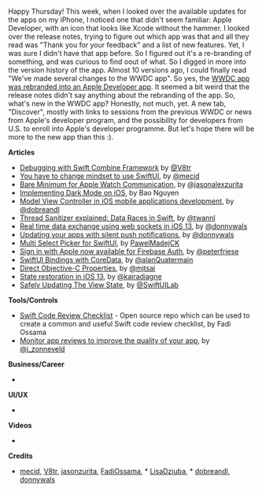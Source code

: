 Happy Thursday! This week, when I looked over the available updates for the apps on my iPhone, I noticed one that didn't seem familiar: Apple Developer, with an icon that looks like Xcode without the hammer. I looked over the release notes, trying to figure out which app was that and all they read was "Thank you for your feedback" and a list of new features. Yet, I was sure I didn't have that app before. So I figured out it's a re-branding of something, and was curious to find oout of what. So I digged in more into the version history of the app. Almost 10 versions ago, I could finally read "We've made several changes to the WWDC app". So yes, the [WWDC app was rebranded into an Apple Developer app](https://developer.apple.com/news/?id=11182019a). It seemed a bit weird that the release notes didn't say anything about the rebranding of the app. So, what's new in the WWDC app? Honestly, not much, yet. A new tab, "Discover", mostly with links to sessions from the previous WWDC or news from Apple's developer program, and the possibility for developers from U.S. to enroll into Apple's developer programme. But let's hope there will be more to the new app than this :). 

**Articles**
* [Debugging with Swift Combine Framework](https://www.vadimbulavin.com/debugging-with-combine-swift-framework/) by [@V8tr](https://twitter.com/V8tr)
* [You have to change mindset to use SwiftUI](https://swiftwithmajid.com/2019/11/19/you-have-to-change-mindset-to-use-swiftui/), by [@mecid](https://twitter.com/mecid)
* [Bare Minimum for Apple Watch Communication](https://jasonzurita.com/bare-minimum-for-apple-watch-communication/), by [@jasonalexzurita](https://twitter.com/jasonalexzurita)
* [Implementing Dark Mode on iOS](https://medium.com/flawless-app-stories/implementing-dark-mode-on-ios-d195cac098de), by Bao Nguyen
* [Model View Controller in iOS mobile applications development](https://medium.com/appssemble/model-view-controller-in-ios-mobile-applications-development-8bc7c178e490), by [@dobreandl](https://twitter.com/dobreandl)
* [Thread Sanitizer explained: Data Races in Swift](https://www.avanderlee.com/swift/thread-sanitizer-data-races/), by [@twannl](https://twitter.com/twannl)
* [Real time data exchange using web sockets in iOS 13](https://www.donnywals.com/real-time-data-exchange-using-web-sockets-in-ios-13/), by [@donnywals](https://twitter.com/donnywals)
* [Updating your apps with silent push notifications](https://www.donnywals.com/updating-your-apps-with-silent-push-notifications/), by [@donnywals](https://twitter.com/donnywals)
* [Multi Select Picker for SwiftUI](https://www.pawelmadej.com/post/multi-select-picker-for-swiftui/), by [PawelMadejCK](https://twitter.com/PawelMadejCK)
* [Sign in with Apple now available for Firebase Auth](https://firebase.googleblog.com/2019/11/sign-in-with-apple-auth.html), by [@peterfriese](https://twitter.com/peterfriese)
* [SwiftUI Bindings with CoreData](https://alanquatermain.me/programming/swiftui/2019-11-15-CoreData-and-bindings/), by [@alanQuatermain](https://twitter.com/alanQuatermain)
* [Direct Objective-C Properties](https://mjtsai.com/blog/2019/11/19/direct-objective-c-properties/), by [@mjtsai](https://twitter.com/mjtsai)
* [State restoration in iOS 13](https://www.kairadiagne.com/2019/11/20/state-restoration-with-nsuseractivity.html), by [@kairadiagne](https://twitter.com/kairadiagne)
* [Safely Updating The View State](https://swiftui-lab.com/state-changes/), by [@SwiftUILab](https://twitter.com/SwiftUILab)

**Tools/Controls**

* [Swift Code Review Checklist](https://github.com/FadiOssama/Swift-Code-Review-Checklist) - Open source repo which can be used to create a common and useful Swift code review checklist, by Fadi Ossama
* [Monitor app reviews to improve the quality of your app](https://zonneveld.dev/monitor-app-reviews-to-improve-the-quality-of-your-app/), by [@j_zonneveld](https://twitter.com/j_zonneveld)

**Business/Career**

*

**UI/UX**

* 

**Videos**

*

**Credits**

* [mecid](https://github.com/mecid), [V8tr](https://github.com/V8tr), [jasonzurita](https://github.com/jasonzurita), [FadiOssama](https://github.com/FadiOssama), * [LisaDziuba](https://github.com/lisadziuba), * [dobreandl](https://github.com/dobreandl), [donnywals](https://github.com/donnywals)

